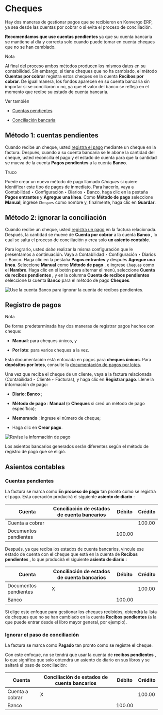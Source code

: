 # Cheques

Hay dos maneras de gestionar pagos que se recibieron en Konvergo ERP, ya sea desde las
cuentas por cobrar o si evita el proceso de conciliación.

**Recomendamos que use cuentas pendientes** ya que su cuenta bancaria se
mantiene al día y correcta solo cuando puede tomar en cuenta cheques que no se
han cambiado.

<div class="alert alert-primary">
<p class="alert-title">
Nota</p><p>Al final del proceso ambos métodos producen los mismos datos en su contabilidad. Sin embargo, si tiene cheques que no ha cambiado, el método <b>Cuentas por cobrar</b> registra estos cheques en la cuenta <b>Recibos por cobrar</b>. De igual manera, los fondos aparecen en su cuenta bancaria sin importar si se conciliaron o no, ya que el valor del banco se refleja en el momento que recibe su estado de cuenta bancaria.</p>
</div> <div class="alert alert-secondary">
<p class="alert-title">
Ver también</p><ul>
<li><p><a href="../bank#bank-outstanding-accounts"><span class="std std-ref">Cuentas pendientes</span></a></p></li>
<li><p><a href="../get_started/cheat_sheet#accounting-reconciliation"><span class="std std-ref">Conciliación bancaria</span></a></p></li>
</ul>
</div>

## Método 1: cuentas pendientes

Cuando recibe un cheque, usted [registra el pago](../bank/reconciliation)
mediante un cheque en la factura. Después, cuando a su cuenta bancaria se le
abone la cantidad del cheque, usted reconcilia el pago y el estado de cuenta
para que la cantidad se mueva de la cuenta **Pagos pendientes** a la cuenta
**Banco**.

<div class="alert alert-info">
<p class="alert-title">
Truco</p><p>Puede crear un nuevo método de pago llamado <em>Cheques</em> si quiere identificar este tipo de pagos de inmediato. Para hacerlo, vaya a Contabilidad ‣ Configuración ‣ Diarios ‣ Banco, haga clic en la pestaña <b>Pagos entrantes</b> y <b>Agregue una línea</b>. Como <b>Método de pago</b> seleccione <b>Manual</b>, ingrese <code>Cheques</code> como nombre y, finalmente, haga clic en <b>Guardar</b>.</p>
</div>

## Método 2: ignorar la conciliación

Cuando recibe un cheque, usted [registra un pago](../bank/reconciliation)
en la factura relacionada. Después, la cantidad se mueve de **Cuenta por
cobrar** a la cuenta **Banco** , lo cual se salta el proceso de conciliación y
crea solo **un asiento contable**.

Para lograrlo, usted _debe_ realizar la misma configuración que le presentamos
a continuación. Vaya a Contabilidad ‣ Configuración ‣ Diarios ‣ Banco. Haga
clic en la pestaña **Pagos entrantes** y después **Agregue una línea**.
Seleccione **Manual** como **Método de pago** , e ingrese `Cheques` como el
**Nambre**. Haga clic en el botón para alternar el menú, seleccione **Cuenta
de recibos pendientes** , y en la columna **Cuenta de recibos pendientes**
seleccione la cuenta **Banco** para el método de pago **Cheques**.

![Use la cuenta Banco para ignorar la cuenta de recibos
pendientes.](../../../../_images/outstanding-payment-accounts.png)

## Registro de pagos

<div class="alert alert-primary">
<p class="alert-title">
Nota</p><p>De forma predeterminada hay dos maneras de registrar pagos hechos con cheque:</p>
<ul>
<li><p><b>Manual</b>: para cheques únicos, y</p></li>
<li><p><b>Por lote</b>: para varios cheques a la vez.</p></li>
</ul>
<p>Esta documentación está enfocada en pagos para <b>cheques únicos</b>. Para <b>depósitos por lotes</b>, consulte la <a href="batch">documentación de pagos por lotes</a>.</p>
</div>

Una vez que reciba el cheque de un cliente, vaya a la factura relacionada
(Contabilidad ‣ Cliente ‣ Facturas), y haga clic en **Registrar pago**. Llene
la información de pago:

  * **Diario: Banco** ;

  * **Método de pago** : **Manual** (o **Cheques** si creó un método de pago específico);

  * **Memorando** : ingrese el número de cheque;

  * Haga clic en **Crear pago**.

![Revise la información de pago](../../../../_images/payment-checks.png)

Los asientos bancarios generados serán diferentes según el método de registro
de pago que se eligió.

## Asientos contables

### Cuentas pendientes

La factura se marca como **En proceso de pago** tan pronto como se registra el
pago. Esta operación producirá el siguiente **asiento de diario** :

Cuenta | Conciliación de estados de cuenta bancarios | Débito | Crédito  
---|---|---|---  
Cuenta a cobrar |  |  | 100.00  
Documentos pendientes |  | 100.00 |   
  
Después, ya que reciba los estados de cuenta bancarios, vincule ese estado de
cuenta con el cheque que está en la cuenta de **Recibos pendientes** , lo que
producirá el siguiente **asiento de diario** :

Cuenta | Conciliación de estados de cuenta bancarios | Débito | Crédito  
---|---|---|---  
Documentos pendientes | X |  | 100.00  
Banco |  | 100.00 |   
  
Si elige este enfoque para gestionar los cheques recibidos, obtendrá la lista
de cheques que no se han cambiado en la cuenta **Recibos pendientes** (a la
que puede entrar desde el libro mayor general, por ejemplo).

### Ignorar el paso de conciliación

La factura se marca como **Pagado** tan pronto como se registre el cheque.

Con este enfoque, no se tendrá que usar la cuenta de **recibos pendientes** ,
lo que significa que solo obtendrá un asiento de diario en sus libros y se
saltará el paso de conciliación:

Cuenta | Conciliación de estados de cuenta bancarios | Débito | Crédito  
---|---|---|---  
Cuenta a cobrar | X |  | 100.00  
Banco |  | 100.00 | 

